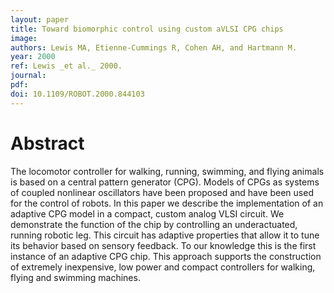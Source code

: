 ```yaml
---
layout: paper
title: Toward biomorphic control using custom aVLSI CPG chips
image:
authors: Lewis MA, Etienne-Cummings R, Cohen AH, and Hartmann M.
year: 2000
ref: Lewis _et al._ 2000.
journal: 
pdf: 
doi: 10.1109/ROBOT.2000.844103
---
```


# Abstract
The locomotor controller for walking, running, swimming, and flying animals is based on a central pattern generator (CPG). Models of CPGs as systems of coupled nonlinear oscillators have been proposed and have been used for the control of robots. In this paper we describe the implementation of an adaptive CPG model in a compact, custom analog VLSI circuit. We demonstrate the function of the chip by controlling an underactuated, running robotic leg. This circuit has adaptive properties that allow it to tune its behavior based on sensory feedback. To our knowledge this is the first instance of an adaptive CPG chip. This approach supports the construction of extremely inexpensive, low power and compact controllers for walking, flying and swimming machines.

